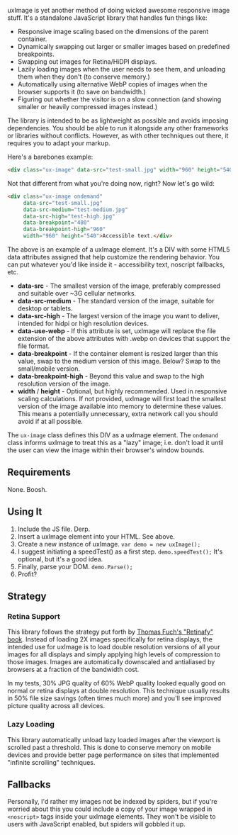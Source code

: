 uxImage is yet another method of doing wicked awesome responsive image stuff. It's a standalone JavaScript library that handles fun things like:

* Responsive image scaling based on the dimensions of the parent container.
* Dynamically swapping out larger or smaller images based on predefined breakpoints.
* Swapping out images for Retina/HiDPI displays.
* Lazily loading images when the user needs to see them, and unloading them when they don't (to conserve memory.)
* Automatically using alternative WebP copies of images when the browser supports it (to save on bandwidth.)
* Figuring out whether the visitor is on a slow connection (and showing smaller or heavily compressed images instead.)

The library is intended to be as lightweight as possible and avoids imposing dependencies. You should be able to run it alongside any other frameworks or libraries without conflicts. However, as with other techniques out there, it requires you to adapt your markup.

Here's a barebones example:

```html
<div class="ux-image" data-src="test-small.jpg" width="960" height="540">Accessible text.</div>
```

Not that different from what you're doing now, right? Now let's go wild:

```html
<div class="ux-image ondemand"
     data-src="test-small.jpg"
     data-src-medium="test-medium.jpg"
     data-src-high="test-high.jpg"
     data-breakpoint="480"
     data-breakpoint-high="960"
     width="960" height="540">Accessible text.</div>
```

The above is an example of a uxImage element. It's a DIV with some HTML5 data attributes assigned that help customize the rendering behavior. You can put whatever you'd like inside it - accessibility text, noscript fallbacks, etc.

+ **data-src** - The smallest version of the image, preferably compressed and suitable over ~3G cellular networks.
+ **data-src-medium** - The standard version of the image, suitable for desktop or tablets.
+ **data-src-high** - The largest version of the image you want to deliver, intended for hidpi or high resolution devices.
+ **data-use-webp** - If this attribute is set, uxImage will replace the file extension of the above attributes with .webp on devices that support the file format.
+ **data-breakpoint** - If the container element is resized larger than this value, swap to the medium version of this image. Below? Swap to the small/mobile version.
+ **data-breakpoint-high** - Beyond this value and swap to the high resolution version of the image.
+ **width** / **height** - Optional, but highly recommended. Used in responsive scaling calculations. If not provided, uxImage will first load the smallest version of the image available into memory to determine these values. This means a potentially unnecessary, extra network call you should avoid if at all possible.

The ```ux-image``` class defines this DIV as a uxImage element. The ```ondemand``` class informs uxImage to treat this as a "lazy" image; i.e. don't load it until the user can view the image within their browser's window bounds.

## Requirements

None. Boosh.

## Using It

1. Include the JS file. Derp.
2. Insert a uxImage element into your HTML. See above.
3. Create a new instance of uxImage. ```var demo = new uxImage();```
4. I suggest initiating a speedTest() as a first step. ```demo.speedTest();``` It's optional, but it's a good idea.
5. Finally, parse your DOM. ```demo.Parse();```
6. Profit?

## Strategy

### Retina Support
This library follows the strategy put forth by [Thomas Fuch's "Retinafy" book](http://retinafy.me/). Instead of loading 2X images specifically for retina displays, the intended use for uxImage is to load double resolution versions of all your images for all displays and simply applying high levels of compression to those images. Images are automatically downscaled and antialiased by browsers at a fraction of the bandwidth cost.

In my tests, 30% JPG quality of 60% WebP quality looked equally good on normal or retina displays at double resolution. This technique usually results in 50% file size savings (often times much more) and you'll see improved picture quality across all devices.

### Lazy Loading
This library automatically unload lazy loaded images after the viewport is scrolled past a threshold. This is done to conserve memory on mobile devices and provide better page performance on sites that implemented "infinite scrolling" techniques.

## Fallbacks

Personally, I'd rather my images not be indexed by spiders, but if you're worried about this you could include a copy of your image wrapped in ```<noscript>``` tags inside your uxImage elements. They won't be visible to users with JavaScript enabled, but spiders will gobbled it up.
